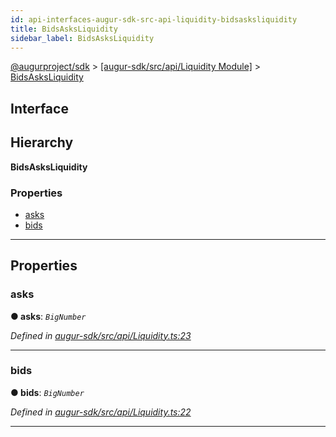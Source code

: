 ```yaml
---
id: api-interfaces-augur-sdk-src-api-liquidity-bidsasksliquidity
title: BidsAsksLiquidity
sidebar_label: BidsAsksLiquidity
---
```


[@augurproject/sdk](api-readme.md) > [[augur-sdk/src/api/Liquidity Module]](api-modules-augur-sdk-src-api-liquidity-module.md) > [BidsAsksLiquidity](api-interfaces-augur-sdk-src-api-liquidity-bidsasksliquidity.md)

## Interface

## Hierarchy

**BidsAsksLiquidity**

### Properties

* [asks](api-interfaces-augur-sdk-src-api-liquidity-bidsasksliquidity.md#asks)
* [bids](api-interfaces-augur-sdk-src-api-liquidity-bidsasksliquidity.md#bids)

---

## Properties

<a id="asks"></a>

###  asks

**● asks**: *`BigNumber`*

*Defined in [augur-sdk/src/api/Liquidity.ts:23](https://github.com/AugurProject/augur/blob/0787bf1a23/packages/augur-sdk/src/api/Liquidity.ts#L23)*

___
<a id="bids"></a>

###  bids

**● bids**: *`BigNumber`*

*Defined in [augur-sdk/src/api/Liquidity.ts:22](https://github.com/AugurProject/augur/blob/0787bf1a23/packages/augur-sdk/src/api/Liquidity.ts#L22)*

___

